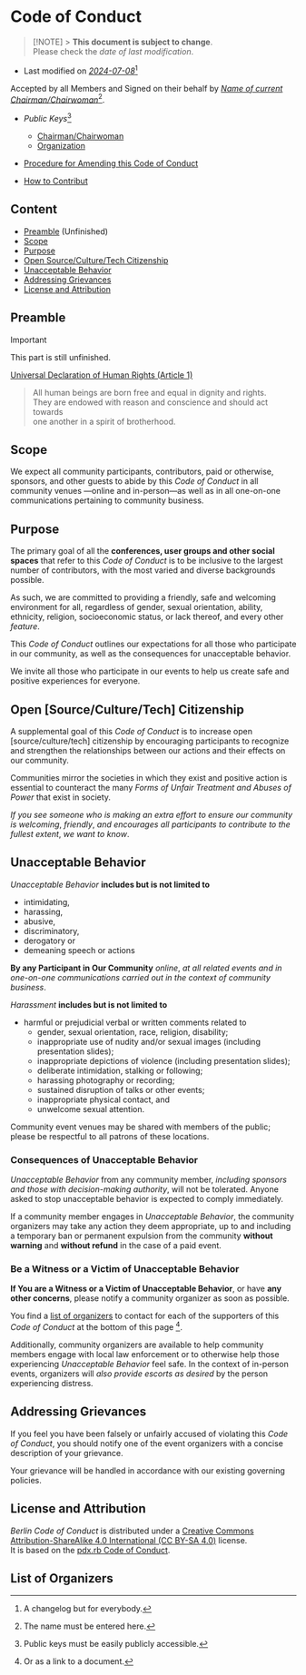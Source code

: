 # Code of Conduct

> [!NOTE] > **This document is subject to change**. \
> Please check the _date of last modification_.

<!--
- **First Revision**
-->

- Last modified on _[2024-07-08](dolm.md#rev0)_[^0]

Accepted by all Members and Signed on their behalf
by _[Name of current Chairman/Chairwoman](chair#2024-07-rev0.md)_[^1].

- _Public Keys_[^2]

  - [Chairman/Chairwoman](public-key.md#chair) <!-- MENDATORY -->
  - [Organization](public-key.md#organization) <!-- OPTIONAL - if applicable -->

- [Procedure for Amending this Code of Conduct](bylaws/about/amendment.md) <!-- OPTIONAL - if any -->
- [How to Contribut](bylaws/how-to/contribut.md) <!-- MENDATORY -->

## Content

- [Preamble](#preamble) (Unfinished)
- [Scope](#scope)
- [Purpose](#purpose)
- [Open Source/Culture/Tech Citizenship](#open-sourceculturetech-citizenship)
- [Unacceptable Behavior](#unacceptable-behavior)
- [Addressing Grievances](#addressing-grievances)
- [License and Attribution](#license-and-attribution)

## Preamble

> [!IMPORTANT]
> This part is still unfinished.

[Universal Declaration of Human Rights (Article 1)](https://www.ohchr.org/en/universal-declaration-of-human-rights)

> All human beings are born free and equal in dignity and rights. \
> They are endowed with reason and conscience and should act towards \
> one another in a spirit of brotherhood.

## Scope

We expect all community participants, contributors, paid or otherwise, sponsors,
and other guests to abide by this _Code of Conduct_ in all community venues
—online and in-person—as well as in all one-on-one communications pertaining to
community business.

## Purpose

The primary goal of all the **conferences, user groups and other social spaces** that refer to
this _Code of Conduct_ is to be inclusive to the largest number of contributors, with the most
varied and diverse backgrounds possible.

As such, we are committed to providing a friendly, safe and welcoming environment for all,
regardless of gender, sexual orientation, ability, ethnicity, religion, socioeconomic status,
or lack thereof, and every other _feature_.

This _Code of Conduct_ outlines our expectations for all those who participate in our
community, as well as the consequences for unacceptable behavior.

We invite all those who participate in our events to help us
create safe and positive experiences for everyone.

## Open [Source/Culture/Tech] Citizenship

A supplemental goal of this _Code of Conduct_ is to increase open [source/culture/tech] citizenship
by encouraging participants to recognize and strengthen the relationships between our actions and
their effects on our community.

Communities mirror the societies in which they exist and positive action is essential to counteract
the many _Forms of Unfair Treatment and Abuses of Power_ that exist in society.

_If you see someone who is making an extra effort to ensure our community is welcoming_, _friendly_,
_and encourages all participants to contribute to the fullest extent_, _we want to know_.

## Unacceptable Behavior

_Unacceptable Behavior_ **includes but is not limited to**

- intimidating,
- harassing,
- abusive,
- discriminatory,
- derogatory or
- demeaning speech or actions

**By any Participant in Our Community** _online_, _at all related events
and in one-on-one communications carried out in the context of community business_.

_Harassment_ **includes but is not limited to**

- harmful or prejudicial verbal or written comments related to
  - gender, sexual orientation, race, religion, disability;
  - inappropriate use of nudity and/or sexual images (including presentation slides);
  - inappropriate depictions of violence (including presentation slides);
  - deliberate intimidation, stalking or following;
  - harassing photography or recording;
  - sustained disruption of talks or other events;
  - inappropriate physical contact, and
  - unwelcome sexual attention.

Community event venues may be shared with members of the public;
please be respectful to all patrons of these locations.

### Consequences of Unacceptable Behavior

_Unacceptable Behavior_ from any community member, _including sponsors and those with decision-making authority_,
will not be tolerated. Anyone asked to stop unacceptable behavior is expected to comply immediately.

If a community member engages in _Unacceptable Behavior_, the community organizers may take any action
they deem appropriate, up to and including a temporary ban or permanent expulsion from the community
**without warning** and **without refund** in the case of a paid event.

### Be a Witness or a Victim of Unacceptable Behavior

<!-- Witnesses, Victims and Offenders -->

**If You are a Witness or a Victim of Unacceptable Behavior**, or have **any other concerns**,
please notify a community organizer as soon as possible.

You find a [list of organizers](#list-of-organizers) to contact for each of
the supporters of this _Code of Conduct_ at the bottom of this page [^3].

Additionally, community organizers are available to help community members
engage with local law enforcement or to otherwise help those experiencing
_Unacceptable Behavior_ feel safe. In the context of in-person events,
organizers will _also provide escorts as desired_ by the person experiencing distress.

## Addressing Grievances

If you feel you have been falsely or unfairly accused of violating this _Code of Conduct_,
you should notify one of the event organizers with a concise description of your grievance.

Your grievance will be handled in accordance with our existing governing policies.

## License and Attribution

_Berlin Code of Conduct_ is distributed under a [Creative Commons Attribution-ShareAlike 4.0 International (CC BY-SA 4.0)](https://creativecommons.org/licenses/by-sa/4.0/) license. \
It is based on the [pdx.rb Code of Conduct](https://pdxruby.org/CONDUCT).

## List of Organizers

<!-- ... -->

[^0]: A changelog but for everybody.

[^1]: The name must be entered here.

[^2]: Public keys must be easily publicly accessible.

[^3]: Or as a link to a document.
